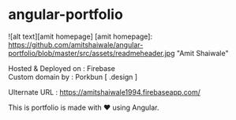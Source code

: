 # angular-portfolio
![alt text][amit homepage]
[amit homepage]: https://github.com/amitshaiwale/angular-portfolio/blob/master/src/assets/readmeheader.jpg "Amit Shaiwale"

Hosted & Deployed on : Firebase <br>
Custom domain by : Porkbun [ .design ]

Ulternate URL : https://amitshaiwale1994.firebaseapp.com/

This is portfolio is made with ❤ using Angular.
